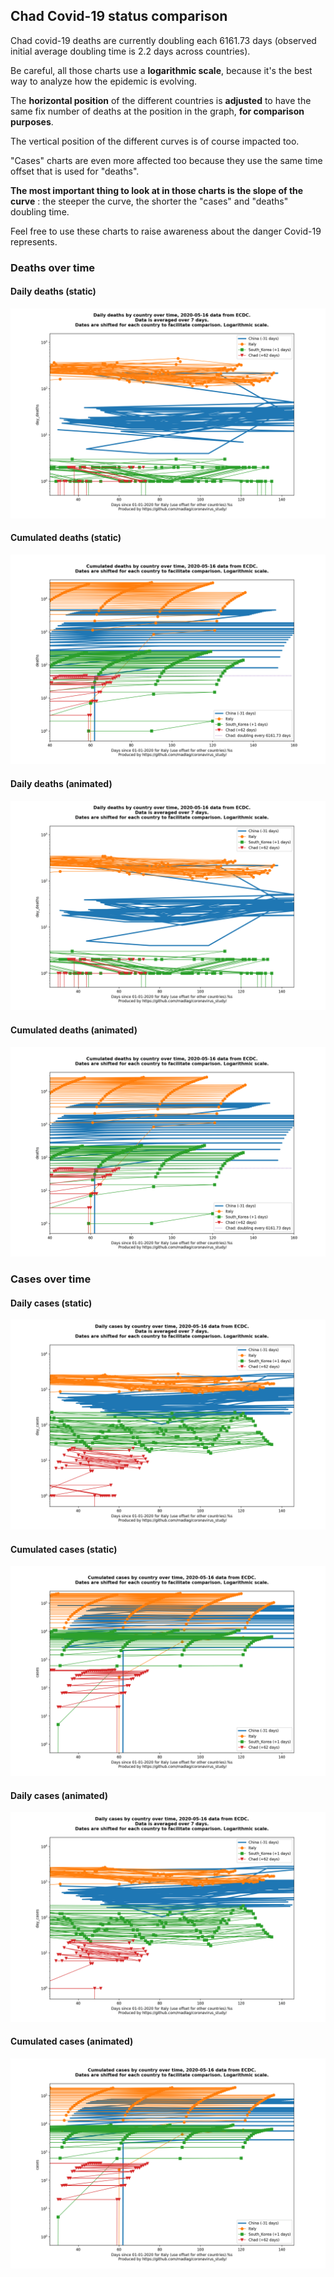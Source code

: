 ## Chad Covid-19 status comparison 

Chad covid-19 deaths are currently doubling each 6161.73 days (observed initial average doubling time is 2.2 days across countries).



Be careful, all those charts use a **logarithmic scale**, because it's the best way to analyze how the epidemic is evolving.
 
The **horizontal position** of the different countries is **adjusted** to have the same fix number of deaths at the position in the graph, **for comparison purposes**.

The vertical position of the different curves is of course impacted too.

"Cases" charts are even more affected too because they use the same time offset that is used for "deaths".

**The most important thing to look at in those charts is the slope of the curve** : the steeper the curve, the shorter the "cases" and "deaths" doubling time.

Feel free to use these charts to raise awareness about the danger Covid-19 represents. 


 
### Deaths over time
 
#### Daily deaths (static)
![Chad covid-19 daily deaths static chart](https://raw.githubusercontent.com/madlag/coronavirus_study/master/notebooks/graphs/2020-05-16/countries/Chad/2020-05-16_Chad_day_deaths.png "Chad covid-19 day_deaths static chart")   
 
#### Cumulated deaths (static)
![Chad covid-19 cumulated deaths static chart](https://raw.githubusercontent.com/madlag/coronavirus_study/master/notebooks/graphs/2020-05-16/countries/Chad/2020-05-16_Chad_deaths.png "Chad covid-19 deaths static chart")   
 
#### Daily deaths (animated)
![Chad covid-19 daily deaths animated chart](https://raw.githubusercontent.com/madlag/coronavirus_study/master/notebooks/graphs/2020-05-16/countries/Chad/2020-05-16_Chad_day_deaths.gif "Chad covid-19 day_deaths animated chart")   
 
#### Cumulated deaths (animated)
![Chad covid-19 cumulated deaths animated chart](https://raw.githubusercontent.com/madlag/coronavirus_study/master/notebooks/graphs/2020-05-16/countries/Chad/2020-05-16_Chad_deaths.gif "Chad covid-19 deaths animated chart")   

 
### Cases over time
 
#### Daily cases (static)
![Chad covid-19 daily cases static chart](https://raw.githubusercontent.com/madlag/coronavirus_study/master/notebooks/graphs/2020-05-16/countries/Chad/2020-05-16_Chad_day_cases.png "Chad covid-19 day_cases static chart")   
 
#### Cumulated cases (static)
![Chad covid-19 cumulated cases static chart](https://raw.githubusercontent.com/madlag/coronavirus_study/master/notebooks/graphs/2020-05-16/countries/Chad/2020-05-16_Chad_cases.png "Chad covid-19 cases static chart")   
 
#### Daily cases (animated)
![Chad covid-19 daily cases animated chart](https://raw.githubusercontent.com/madlag/coronavirus_study/master/notebooks/graphs/2020-05-16/countries/Chad/2020-05-16_Chad_day_cases.gif "Chad covid-19 day_cases animated chart")   
 
#### Cumulated cases (animated)
![Chad covid-19 cumulated cases animated chart](https://raw.githubusercontent.com/madlag/coronavirus_study/master/notebooks/graphs/2020-05-16/countries/Chad/2020-05-16_Chad_cases.gif "Chad covid-19 cases animated chart")   

